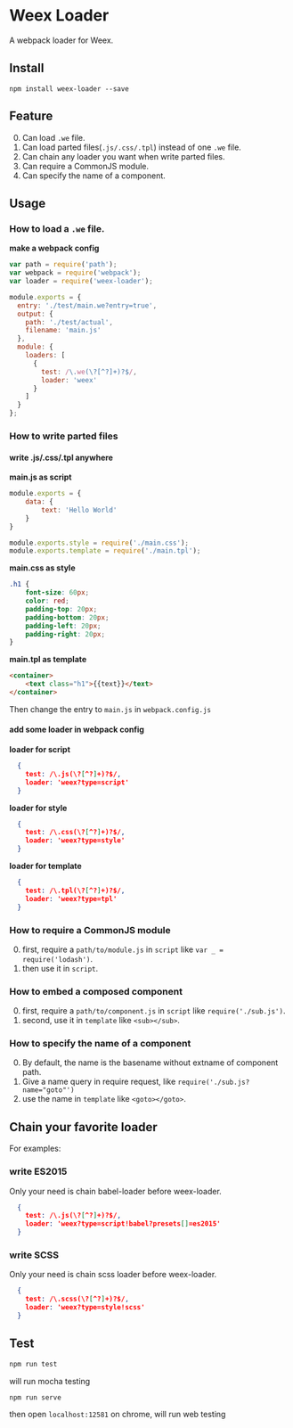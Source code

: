# Weex Loader

A webpack loader for Weex.

## Install

```
npm install weex-loader --save
```

## Feature

0. Can load `.we` file.
1. Can load parted files(`.js/.css/.tpl`) instead of one `.we` file.
2. Can chain any loader you want when write parted files.
3. Can require a CommonJS module.
4. Can specify the name of a component.

## Usage

### How to load a `.we` file.

**make a webpack config**
```javascript
var path = require('path');
var webpack = require('webpack');
var loader = require('weex-loader');

module.exports = {
  entry: './test/main.we?entry=true',
  output: {
    path: './test/actual',
    filename: 'main.js'
  },
  module: {
    loaders: [
      {
        test: /\.we(\?[^?]+)?$/,
        loader: 'weex'
      }
    ]
  }
};
```

### How to write parted files

#### write .js/.css/.tpl anywhere

**main.js as script**
```javascript
module.exports = {
    data: {
        text: 'Hello World'
    }
}

module.exports.style = require('./main.css');
module.exports.template = require('./main.tpl');
```

**main.css as style**
```css
.h1 {
    font-size: 60px;
    color: red;
    padding-top: 20px;
    padding-bottom: 20px;
    padding-left: 20px;
    padding-right: 20px;
}
```

**main.tpl as template**
```html
<container>
    <text class="h1">{{text}}</text>
</container>
```

Then change the entry to `main.js` in `webpack.config.js`

#### add some loader in webpack config

**loader for script**
```json
  {
    test: /\.js(\?[^?]+)?$/,
    loader: 'weex?type=script'
  }
```

**loader for style**
```json
  {
    test: /\.css(\?[^?]+)?$/, 
    loader: 'weex?type=style'
  }
```

**loader for template**
```json
  {
    test: /\.tpl(\?[^?]+)?$/, 
    loader: 'weex?type=tpl'
  }
```

### How to require a CommonJS module

0. first, require a `path/to/module.js` in `script` like `var _ = require('lodash')`. 
1. then use it in `script`.

### How to embed a composed component

0. first, require a `path/to/component.js` in `script` like `require('./sub.js')`.
1. second, use it in `template` like `<sub></sub>`.

### How to specify the name of a component

0. By default, the name is the basename without extname of component path.
1. Give a name query in require request, like `require('./sub.js?name="goto"')`
2. use the name in `template` like `<goto></goto>`.

## Chain your favorite loader

For examples:

### write ES2015

Only your need is chain babel-loader before weex-loader.

```json
  {
    test: /\.js(\?[^?]+)?$/,
    loader: 'weex?type=script!babel?presets[]=es2015'
  }
```

### write SCSS

Only your need is chain scss loader before weex-loader.

```json
  {
    test: /\.scss(\?[^?]+)?$/, 
    loader: 'weex?type=style!scss'
  }
```

## Test

```bash
npm run test
```
will run mocha testing

```bash
npm run serve
```
then open `localhost:12581` on chrome, will run web testing
